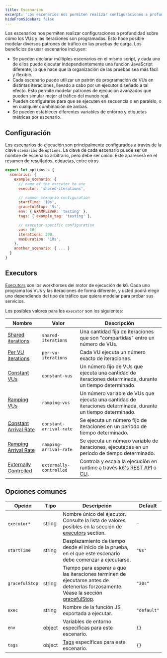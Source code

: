 ```yaml
---
title: Escenarios
excerpt: 'Los escenarios nos permiten realizar configuraciones a profundidad sobre cómo los VUs y las iteraciones son programadas.'
hideFromSidebar: false
---
```


Los escenarios nos permiten realizar configuraciones a profundidad sobre cómo los VUs y las iteraciones son programadas. Esto hace posible modelar diversos patrones de tráfico en las pruebas de carga. Los beneficios de usar escenarios incluyen:

- Se pueden declarar múltiples escenarios en el mismo script, y cada uno de ellos puede ejecutar independientemente una función JavaScript diferente, lo que hace que la organización de las pruebas sea más fácil y flexible.
- Cada escenario puede utilizar un patrón de programación de VUs en distintas iteraciones, llevado a cabo por un ejecutor diseñado a tal efecto. Esto permite modelar patrones de ejecución avanzados que pueden simular mejor el tráfico del mundo real.
- Pueden configurarse para que se ejecuten en secuencia o en paralelo, o en cualquier combinación de ambas.
- Se pueden establecer diferentes variables de entorno y etiquetas métricas por escenario.

## Configuración


Los escenarios de ejecución son principalmente configurados a través de la clave `scenarios` de `options`. La clave de cada escenario puede ser un nombre de escenario arbitrario, pero debe ser único. Este aparecerá en el resumen de resultados, etiquetas, entre otros.

<CodeGroup labels={[]} lineNumbers={[true]}>

```javascript
export let options = {
  scenarios: {
    example_scenario: {
      // name of the executor to use
      executor: 'shared-iterations',

      // common scenario configuration
      startTime: '10s',
      gracefulStop: '5s',
      env: { EXAMPLEVAR: 'testing' },
      tags: { example_tag: 'testing' },

      // executor-specific configuration
      vus: 10,
      iterations: 200,
      maxDuration: '10s',
    },
    another_scenario: { ... }
  }
}
```

</CodeGroup>

## Executors

[Executors](/using-k6/scenarios/executors) son los workhorses del motor de ejecución de k6. Cada uno programa los VUs y las iteraciones de forma diferente, y usted podrá elegir uno dependiendo del tipo de tráfico que quiera modelar para probar sus servicios.
 
Los posibles valores para los `executor` son los siguientes: 



| Nombre           | Valor | Descripción                                                            |
| ---------------- | ----------------------- | ---------------------------------------------------- |
| [Shared iterations](/using-k6/scenarios/executors/shared-iterations)         | `shared-iterations`     | Una cantidad fija de iteraciones que son "compartidas" entre un número de VUs.                                                                            |
| [Per VU iterations](/using-k6/scenarios/executors/per-vu-iterations)         | `per-vu-iterations`     | Cada VU ejecuta un número exacto de iteraciones.                                                                                                    |
| [Constant VUs](/using-k6/scenarios/executors/constant-vus)                   | `constant-vus`          | Un número fijo de VUs que ejecuta una cantidad de iteraciones determinada, durante un tiempo determinado.                                                  |
| [Ramping VUs](/using-k6/scenarios/executors/ramping-vus)                     | `ramping-vus`           | Un número variable de VUs que ejecuta una cantidad de iteraciones determinada, durante un tiempo determinado.                                               |
| [Constant Arrival Rate](/using-k6/scenarios/executors/constant-arrival-rate) | `constant-arrival-rate` | Se ejecuta un número fijo de iteraciones en un periodo de tiempo determinado.                                                                      |
| [Ramping Arrival Rate](/using-k6/scenarios/executors/ramping-arrival-rate)   | `ramping-arrival-rate`  | Se ejecuta un número variable de iteraciones, ejecutadas en un periodo de tiempo determinado.                                          |
| [Externally Controlled](/using-k6/scenarios/executors/externally-controlled) | `externally-controlled` | Controla y escala la ejecución en runtime a través  [k6's REST API](/misc/k6-rest-api) o [CLI](https://k6.io/blog/how-to-control-a-live-k6-test). |

## Opciones comunes

| Opción         | Tipo   | Descripción                                                                                                                                    | Default     |
| -------------- | ------ | ---------------------------------------------------------------------------------------------------------------------------------------------- | ----------- |
| `executor*` ️  | string | Nombre único del ejecutor. Consulte la lista de valores posibles en la sección de [executors](#executors) section.                                                  | -           |
| `startTime`    | string | Desplazamiento de tiempo desde el inicio de la prueba, en el que este escenario debe comenzar a ejecutarse.                                                  | `"0s"`      |
| `gracefulStop` | string | Tiempo para esperar a que las iteraciones terminen de ejecutarse antes de detenerlas forzosamente. Véase la sección [gracefulStop](#graceful-stop-and-ramp-down). | `"30s"`     |
| `exec`         | string | Nombre de la función JS exportada a ejecutar.                                                                                                       | `"default"` |
| `env`          | object | Variables de entorno específicas para este escenario.                                                                                               | `{}`        |
| `tags`         | object | [Tags](/using-k6/tags-and-groups) específicas para este escenario. | `{}`        |
